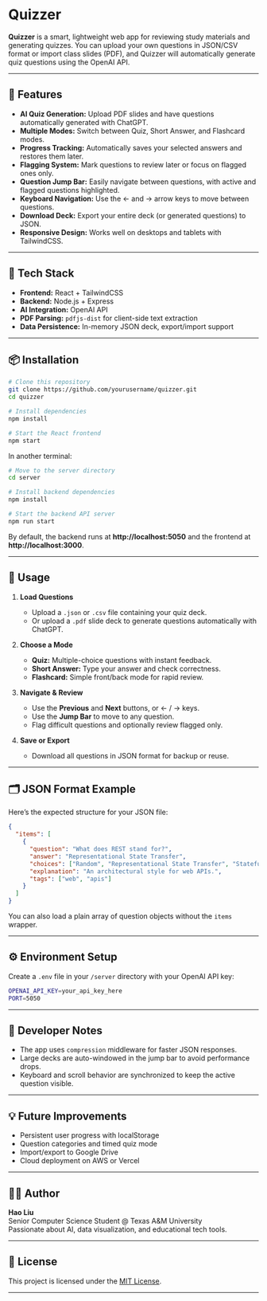 # Quizzer

**Quizzer** is a smart, lightweight web app for reviewing study materials and generating quizzes. You can upload your own questions in JSON/CSV format or import class slides (PDF), and Quizzer will automatically generate quiz questions using the OpenAI API.

---

## 🚀 Features

- **AI Quiz Generation:** Upload PDF slides and have questions automatically generated with ChatGPT.
- **Multiple Modes:** Switch between Quiz, Short Answer, and Flashcard modes.
- **Progress Tracking:** Automatically saves your selected answers and restores them later.
- **Flagging System:** Mark questions to review later or focus on flagged ones only.
- **Question Jump Bar:** Easily navigate between questions, with active and flagged questions highlighted.
- **Keyboard Navigation:** Use the ← and → arrow keys to move between questions.
- **Download Deck:** Export your entire deck (or generated questions) to JSON.
- **Responsive Design:** Works well on desktops and tablets with TailwindCSS.

---

## 🧩 Tech Stack

- **Frontend:** React + TailwindCSS
- **Backend:** Node.js + Express
- **AI Integration:** OpenAI API
- **PDF Parsing:** `pdfjs-dist` for client-side text extraction
- **Data Persistence:** In-memory JSON deck, export/import support

---

## 📦 Installation

```bash
# Clone this repository
git clone https://github.com/yourusername/quizzer.git
cd quizzer

# Install dependencies
npm install

# Start the React frontend
npm start
```

In another terminal:

```bash
# Move to the server directory
cd server

# Install backend dependencies
npm install

# Start the backend API server
npm run start
```

By default, the backend runs at **http://localhost:5050** and the frontend at **http://localhost:3000**.

---

## 🧠 Usage

1. **Load Questions**
   - Upload a `.json` or `.csv` file containing your quiz deck.
   - Or upload a `.pdf` slide deck to generate questions automatically with ChatGPT.

2. **Choose a Mode**
   - **Quiz:** Multiple-choice questions with instant feedback.
   - **Short Answer:** Type your answer and check correctness.
   - **Flashcard:** Simple front/back mode for rapid review.

3. **Navigate & Review**
   - Use the **Previous** and **Next** buttons, or ← / → keys.
   - Use the **Jump Bar** to move to any question.
   - Flag difficult questions and optionally review flagged only.

4. **Save or Export**
   - Download all questions in JSON format for backup or reuse.

---

## 🗂 JSON Format Example

Here’s the expected structure for your JSON file:

```json
{
  "items": [
    {
      "question": "What does REST stand for?",
      "answer": "Representational State Transfer",
      "choices": ["Random", "Representational State Transfer", "Stateful"],
      "explanation": "An architectural style for web APIs.",
      "tags": ["web", "apis"]
    }
  ]
}
```

You can also load a plain array of question objects without the `items` wrapper.

---

## ⚙️ Environment Setup

Create a `.env` file in your `/server` directory with your OpenAI API key:

```bash
OPENAI_API_KEY=your_api_key_here
PORT=5050
```

---

## 🧩 Developer Notes

- The app uses `compression` middleware for faster JSON responses.
- Large decks are auto-windowed in the jump bar to avoid performance drops.
- Keyboard and scroll behavior are synchronized to keep the active question visible.

---

## 💡 Future Improvements

- Persistent user progress with localStorage
- Question categories and timed quiz mode
- Import/export to Google Drive
- Cloud deployment on AWS or Vercel

---

## 🧑‍💻 Author

**Hao Liu**  
Senior Computer Science Student @ Texas A&M University  
Passionate about AI, data visualization, and educational tech tools.

---

## 📄 License

This project is licensed under the [MIT License](LICENSE).

---
